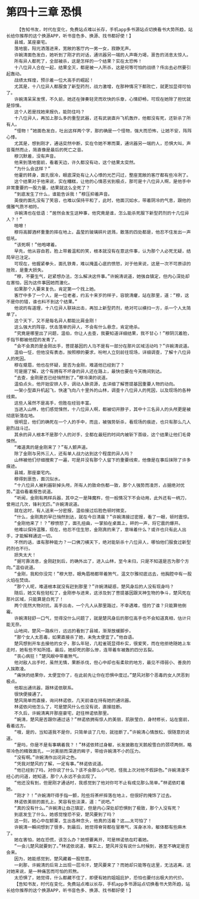 # 第四十三章 恐惧
        【告知书友，时代在变化，免费站点难以长存，手机app多书源站点切换看书大势所趋，站长给你推荐的这个换源APP，听书音色多、换源、找书都好使！】
       县城，某座豪宅。
       落地窗，阳光洒落进来，宽敞的客厅内一男一女，寂静无声。
       许婉清面色发白，她听到了刚才的对话，通讯器另一端的人声嘶力竭，禀告的消息太惊人。
       所有异人都死了，全部被杀，这是怎样的一个结果？实在太恐怖！
       十八位异人合在一起，结果全灭，都是被一人所杀，这是何等可怕的战绩？传出去必然要引起轰动。
       战绩太辉煌，预示着一位大高手的崛起！
       尤其是，十八位异人都服食了新型药剂，战力激增，在那种情况下都败亡，就更加显得可怕了。
       许婉清呆呆发愣，不久前，她还在弹奏轻灵而欢快的乐章，心情舒畅，可现在她除了担忧就是惊悚。
       这个人若是找她来报仇，能防住吗？
       十八位异人，再加上那么多的重型武器，还有武装直升飞机轰炸，他都没有死，还斩杀了所有人。
       “怪物！”她面色发白，吐出这样两个字，那的确是一个怪物，强大而恐怖，让她不安，阵阵心悸。
       尤其是，想到刚才，通话突然中断，实在令她不寒而栗，通讯器另一端的人，恐惧大叫，声音戛然而止，简直像是最后的死亡之音。
       穆沉默着，没有声音。
       他来到落地窗前，看着天边，许久都没有动，这个结果太突然。
       “为什么会这样？”
       他霍的转身，面孔很冷，眼底深处有让人心悸的光芒闪过，整座宽敞的客厅都有些冷冽了。
       这个结果对于他来说，实在糟糕，让他的心情恶劣到极点，那可是十八位异人啊，是他手中非常重要的一股力量，结果就这么全死了？
       “到底发生了什么，谁能告诉我！”穆压抑着声音。
       英俊的面孔没有了笑容，也难以保持平和了，此时，他面沉如水，带着阴冷的气息，跟他的儒雅气质不相符。
       许婉清也在低语：“居然会发生这种事，他究竟是谁，怎么能杀死服下新型药剂的十几位异人？！”
       啪嚓！
       穆将高脚酒杯重重的摔在地上，晶莹的玻璃碎片迸溅，散落的四处都是，他忍不住发出一声低吼。
       “该死啊！”他咆哮着。
       早先，他从容自若，脸上带着温和的笑，根本就没有在意这件事，认为那个人必死无疑，结局早已注定。
       可现在，他握紧拳头，面孔铁青，难以掩盖心底的愤怒，对于他来说，这是一次不可原谅的挫败，是重大损失。
       “穆，不要生气，赶紧想办法，怎么解决这件事。”许婉清说道，她强自镇定，但内心深处却在害怕，因为这件事因她而激化。
       如果那个人要来复仇，肯定第一个找上她。
       客厅中多了一个人，是一位老者，约五十来岁的样子，容貌清癯，站在那里，道：“穆，这不是你的错，谁也料不到这个结果。”
       他说的有道理，十八位异人联袂出击，再加上新型药剂，绝对可以横扫一方，杀一个人太简单了。
       这个天下，又不是每名异人都能比肩金刚！
       这么强大的阵容，伏击落单的异人，不会有什么悬念，肯定绝杀。
       “究竟是哪里出了问题，温伯，你让人去查，我要知道详细结果，我不甘心！”穆阴沉着脸，手指节都被他捏的发青了。
       “会不会真的是金刚出手，菩提基因的人马不是有一部分在那片区域活动吗？”许婉清说道。
       温伯一怔，但他没有表态，按照穆的要求，吩咐人立刻前往现场，详细调查，了解十八位异人的死因。
       穆在蹙眉，他也在怀疑，是否为金刚，难道他已经到了？
       可是据了解，这个有拥有不坏身的异人还在路上，最快也要在今天晚间到达。
       “去查，金刚是否已经悄然到了。”穆冷漠的说道。
       温伯点头，他开始安排人手，调动人脉资源，去详细了解菩提基因重要人物的动向。
       一架小型直升机起飞，快速飞向八十里外的山林，调查十八位异人的死因，以及现场的各种线索。
       这些人虽然不是高手，但胜在经验丰富。
       当进入山林，他们感觉悚然，十八位异人啊，都被切开脖子，其中十三名异人的头颅更是被彻底斩落在地。
       很明显，他们的确死在一个人的手中，而且，被强势斩杀，看现场的痕迹，也只有那么几人剧烈战斗过。
       其余的异人根本不是那个人的对手，全都在最短的时间内被斩下首级，这个结果让他们毛骨悚然。
       “难道真的是金刚来了？”有人颤声道。
       除了金刚与另外三人，还有单人战力达到这个程度的异人吗？
       山林被他们仔细搜索了一遍，可是并没有那个人留下的重要线索，他像是在事后抹除了许多痕迹。
       县城，那座豪宅内。
       穆得到禀告，面沉似水。
       “十八位异人被利器斩掉头颅，所有人的致命伤都一致，那个人强势而凌厉，占据绝对优势。”温伯看着报告说道。
       “听闻，金刚有两样兵器，其中之一是降魔杵，但一般情况下不会动用，此外还有一柄刀，曾用过几次，锋利无匹。”许婉清说道。
       就在这时，有人送来一分密报，温伯接过后脸色顿时微变。
       “什么，金刚真的早已悄然到达，就在今日清晨？”许婉清接过密报，看了一眼，顿时震惊。
       “金刚他来了！？”穆愤怒了，面孔扭曲，一掌拍在桌面上，砰的一声，将它震的爆开。
       他难以保持温雅，现在，他忍不住生怒，金刚真的来了，意味着什么？或许也只有此人出手，才能解释通这一切。
       不然的话，谁有那种能力？一口佛刀横天下，绝对能斩杀十八位异人，哪怕他们服食过新型药剂也不行。
       损失太大！
       “据可靠消息，金刚赶到后，的确外出了，进入山林，至今未归，只是不知道是否为那个方向。”温伯说道。
       “金刚，我和你没完！”穆大怒，眼角眉梢都带着煞气，温文尔雅彻底远去，他胸腔中有一股火焰在焚烧。
       “那个人呢，难道根本就没有赶到那里？”许婉清疑惑，楚风身后的人没有现身吗？
       随后，她又有些轻松了，金刚参与进来，这涉及到了菩提基因跟天神生物的争斗，楚风死在那片区域，只能算是白死了！
       两个庞然大物对抗，高手出击，一个凡人从那里路过，不幸遇难，怪的了谁？只能算他倒霉。
       许婉清轻舒一口气，觉得没什么问题了，就是楚风身后的那位高手也不会知道真相，估计只能无奈。
       山地间，楚风一路疾行，远远的看到了县城，渐渐放缓脚步。
       “那个女人太恶毒，如果直接杀了她，未免太便宜了。”他自语。
       楚风想到开车去接他的女子，那么年轻，几粒雀斑显得朴实，很爱笑，而在他拒绝随她上车走时，她有些不知所措。最后，她却死的那么惨，连带着车被轰的四分五裂。
       “丧心病狂！”楚风眼中带着煞气。
       他对敌人出手时，虽然无情，果断杀伐，但心中却也有柔软的地方，最见不得弱小、善良的人挨欺凌。
       “痛快的结果你，太便宜你了，在此前先让你在恐惧中度过。”楚风对那个恶毒的女人厌恶到极点。
       他取出通讯器，跟林诺依联系。
       很快便接通了。
       楚风简单而直接，询问林诺依，几天前谁在持有她的通讯器。
       林诺依问他怎么了，可是楚风什么也没有说，直接挂断。
       不久后，许婉清离开那座豪宅，赶往林诺依那里。
       “婉清，楚风是否跟你通过话？”林诺依拥有惊人的美丽，肌肤莹白，身材修长，站在窗前，看着远方。
       “哦，是的，当知道我不是你，只简单谈了几句，就挂断了。”许婉清心情放松，很随意的说道。
       “是吗，你是不是有事瞒着我？！”林诺依转过身躯，长发披散在天鹅般雪白的颈项两侧，略带冷色的精致面孔，一对美丽而深邃的眸子，带给许婉清不小的压力。
       “没有啊。”许婉清作出诧异之色。
       “凭我对楚风的了解，一定有事。”林诺依说道。
       “他已经到了吗，对你说了什么？该不会那么小气吧，怪我上次对他不假辞色。”许婉清漫不经心的问道，她知道，那个人永远不会出现了。
       “他还没有到，但是刚才通话时，我感觉到了他对你可不止有成见那么简单。”林诺依盯着她。
       “刚才？！”许婉清吓得手指一颤，险些将茶杯摔落在地上，但很好的掩饰了过去。
       林诺依美丽的面孔上，笑容有些淡漠，道：“说吧。”
       “真的没有什么。”许婉清让自己镇定，但是内心深处却恐惧到了极致，那个人没有死？
       到底发生了什么，她感觉惶恐不安，楚风要到了吗？
       这一刻，她心中在颤栗，生出各种念头，他真的活着？这……太可怕了！
       许婉清一瞬间想到了很多，到最后，她觉得脊背都在冒寒气，浑身冰冷，躯体都有些麻木了。
       她在害怕，她在恐慌，该怎么办？她想要离开，可是林诺依在盯着她。
       “一会儿楚风就要到了。”林诺依说道，事实上，楚风并没有说什么时候到，甚至不确定是否会来。
       因为，她能感觉到，楚风藏着一股怒意。
       一刹那，许婉清的后背上出现一层冷汗，楚风要来了？而她却只能等在这里，无法逃离，这对她来说，是一种痛苦而可怕的煎熬。
       太恐惧了，她觉得，什么都藏不住了，即便有她的姐姐庇护，恐怕也要付出极大的代价。
       【告知书友，时代在变化，免费站点难以长存，手机app多书源站点切换看书大势所趋，站长给你推荐的这个换源APP，听书音色多、换源、找书都好使！】